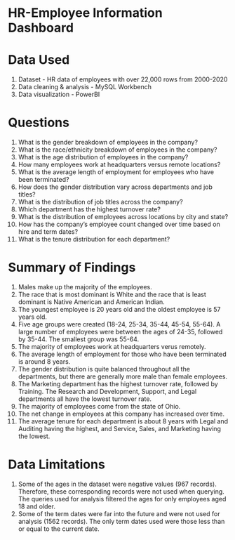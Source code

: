 # HR-Employee Information Dashboard

# Data Used
1. Dataset - HR data of employees with over 22,000 rows from 2000-2020
2. Data cleaning & analysis - MySQL Workbench
3. Data visualization - PowerBI

# Questions
1. What is the gender breakdown of employees in the company?
2. What is the race/ethnicity breakdown of employees in the company?
3. What is the age distribution of employees in the company?
4. How many employees work at headquarters versus remote locations?
5. What is the average length of employment for employees who have been terminated?
6. How does the gender distribution vary across departments and job titles?
7. What is the distribution of job titles across the company?
8. Which department has the highest turnover rate?
9. What is the distribution of employees across locations by city and state?
10. How has the company’s employee count changed over time based on hire and term dates?
11. What is the tenure distribution for each department?

# Summary of Findings
1. Males make up the majority of the employees.
2. The race that is most dominant is White and the race that is least dominant is Native American and American Indian.
3. The youngest employee is 20 years old and the oldest employee is 57 years old.
4. Five age groups were created (18-24, 25-34, 35-44, 45-54, 55-64). A large number of employees were between the ages of 24-35, followed by 35-44. The smallest group was 55-64.
5. The majority of employees work at headquarters verus remotely.
6. The average length of employment for those who have been terminated is around 8 years.
7. The gender distribution is quite balanced throughout all the departments, but there are generally more male than female employees.
8. The Marketing department has the highest turnover rate, followed by Training. The Research and Development, Support, and Legal departments all have the lowest turnover rate.
9. The majority of employees come from the state of Ohio.
10. The net change in employees at this company has increased over time.
11. The average tenure for each department is about 8 years with Legal and Auditing having the highest, and Service, Sales, and Marketing having the lowest.

# Data Limitations
1. Some of the ages in the dataset were negative values (967 records). Therefore, these corresponding records were not used when querying. The queries used for analysis filtered the ages for only employees aged 18 and older.
2. Some of the term dates were far into the future and were not used for analysis (1562 records). The only term dates used were those less than or equal to the current date.
